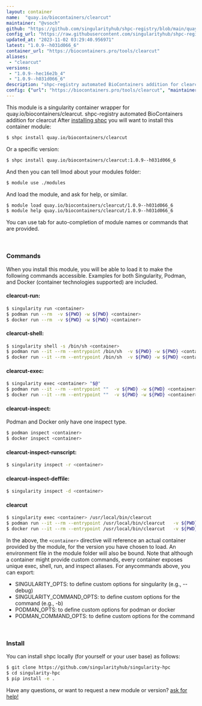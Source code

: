 ```yaml
---
layout: container
name:  "quay.io/biocontainers/clearcut"
maintainer: "@vsoch"
github: "https://github.com/singularityhub/shpc-registry/blob/main/quay.io/biocontainers/clearcut/container.yaml"
config_url: "https://raw.githubusercontent.com/singularityhub/shpc-registry/main/quay.io/biocontainers/clearcut/container.yaml"
updated_at: "2023-11-02 03:29:40.956971"
latest: "1.0.9--h031d066_6"
container_url: "https://biocontainers.pro/tools/clearcut"
aliases:
 - "clearcut"
versions:
 - "1.0.9--hec16e2b_4"
 - "1.0.9--h031d066_6"
description: "shpc-registry automated BioContainers addition for clearcut"
config: {"url": "https://biocontainers.pro/tools/clearcut", "maintainer": "@vsoch", "description": "shpc-registry automated BioContainers addition for clearcut", "latest": {"1.0.9--h031d066_6": "sha256:5bcc4d0be237284834b07870efa0146680816657a50502a2ecf0f3e56b966239"}, "tags": {"1.0.9--hec16e2b_4": "sha256:3301cd7dff0967d52a44b23f79cc6c6c4ce141d57110c19ca74f59f9db256e41", "1.0.9--h031d066_6": "sha256:5bcc4d0be237284834b07870efa0146680816657a50502a2ecf0f3e56b966239"}, "docker": "quay.io/biocontainers/clearcut", "aliases": {"clearcut": "/usr/local/bin/clearcut"}}
---
```


This module is a singularity container wrapper for quay.io/biocontainers/clearcut.
shpc-registry automated BioContainers addition for clearcut
After [installing shpc](#install) you will want to install this container module:


```bash
$ shpc install quay.io/biocontainers/clearcut
```

Or a specific version:

```bash
$ shpc install quay.io/biocontainers/clearcut:1.0.9--h031d066_6
```

And then you can tell lmod about your modules folder:

```bash
$ module use ./modules
```

And load the module, and ask for help, or similar.

```bash
$ module load quay.io/biocontainers/clearcut/1.0.9--h031d066_6
$ module help quay.io/biocontainers/clearcut/1.0.9--h031d066_6
```

You can use tab for auto-completion of module names or commands that are provided.

<br>

### Commands

When you install this module, you will be able to load it to make the following commands accessible.
Examples for both Singularity, Podman, and Docker (container technologies supported) are included.

#### clearcut-run:

```bash
$ singularity run <container>
$ podman run --rm  -v ${PWD} -w ${PWD} <container>
$ docker run --rm  -v ${PWD} -w ${PWD} <container>
```

#### clearcut-shell:

```bash
$ singularity shell -s /bin/sh <container>
$ podman run --it --rm --entrypoint /bin/sh  -v ${PWD} -w ${PWD} <container>
$ docker run --it --rm --entrypoint /bin/sh  -v ${PWD} -w ${PWD} <container>
```

#### clearcut-exec:

```bash
$ singularity exec <container> "$@"
$ podman run --it --rm --entrypoint ""  -v ${PWD} -w ${PWD} <container> "$@"
$ docker run --it --rm --entrypoint ""  -v ${PWD} -w ${PWD} <container> "$@"
```

#### clearcut-inspect:

Podman and Docker only have one inspect type.

```bash
$ podman inspect <container>
$ docker inspect <container>
```

#### clearcut-inspect-runscript:

```bash
$ singularity inspect -r <container>
```

#### clearcut-inspect-deffile:

```bash
$ singularity inspect -d <container>
```


#### clearcut

```bash
$ singularity exec <container> /usr/local/bin/clearcut
$ podman run --it --rm --entrypoint /usr/local/bin/clearcut   -v ${PWD} -w ${PWD} <container> -c " $@"
$ docker run --it --rm --entrypoint /usr/local/bin/clearcut   -v ${PWD} -w ${PWD} <container> -c " $@"
```



In the above, the `<container>` directive will reference an actual container provided
by the module, for the version you have chosen to load. An environment file in the
module folder will also be bound. Note that although a container
might provide custom commands, every container exposes unique exec, shell, run, and
inspect aliases. For anycommands above, you can export:

 - SINGULARITY_OPTS: to define custom options for singularity (e.g., --debug)
 - SINGULARITY_COMMAND_OPTS: to define custom options for the command (e.g., -b)
 - PODMAN_OPTS: to define custom options for podman or docker
 - PODMAN_COMMAND_OPTS: to define custom options for the command

<br>

### Install

You can install shpc locally (for yourself or your user base) as follows:

```bash
$ git clone https://github.com/singularityhub/singularity-hpc
$ cd singularity-hpc
$ pip install -e .
```

Have any questions, or want to request a new module or version? [ask for help!](https://github.com/singularityhub/singularity-hpc/issues)